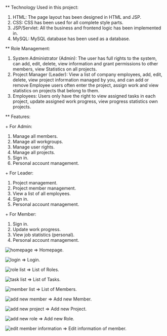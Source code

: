 ** Technology Used in this project:
1. HTML: The page layout has been designed in HTML and JSP.
2. CSS: CSS has been used for all complete style parts.
3. JSP/Servlet: All the business and frontend logic has been implemented in.
4. MySQL: MySQL database has been used as a database.

<space>** Role Management:</space>
1. System Administrator (Admin): The user has full rights to the system, can add, edit, delete, view information and grant permissions to other members, view 
Statistics on all projects.
2. Project Manager (Leader): View a list of company employees, add, edit, delete, view project information managed by you, and can add or remove 
Employee users often enter the project, assign work and view statistics on projects that belong to them.
3. Employees: Users only have the right to view assigned tasks in each project, update assigned work progress, view progress statistics own projects.

<space>** Features:</space>

<space>+ For Admin:</space>
1. Manage all members.
2. Manage all workgroups.
3. Manage user rights.
4. Manage all projects.
5. Sign in.
6. Personal account management.

<space>+ For Leader:</space>
1. Project management.
2. Project member management.
3. View a list of all employees.
4. Sign in.
5. Personal account management.

<space>+ For Member:</space>
1. Sign in.
2. Update work progress.
3. View job statistics (personal).
4. Personal account management.

![homepage](https://user-images.githubusercontent.com/84017841/217074624-e1b5d684-3fb9-4736-8f2e-c83e15800697.png)
=> Homepage.

![login](https://user-images.githubusercontent.com/84017841/217074630-35d0c2eb-574a-4daa-8a89-c32f46012490.png)
=> Login.

![role list](https://user-images.githubusercontent.com/84017841/217074635-432ef8ba-ccc1-4455-9d5d-bd564d58d5d4.png)
=> List of Roles.

![task list](https://user-images.githubusercontent.com/84017841/217074637-05fdc9da-713b-43dc-9133-707fca9e075e.png)
=> List of Tasks.

![member list](https://user-images.githubusercontent.com/84017841/217074631-111777be-ed1a-4de4-81ef-e6e204b9373d.png)
=> List of Members.

![add new member](https://user-images.githubusercontent.com/84017841/217074605-95a7432f-f04a-4ccc-a26a-0c4cceaad00f.png)
=> Add new Member.

![add new project](https://user-images.githubusercontent.com/84017841/217074616-90390e02-d275-48cc-b924-1c7d92210583.png)
=> Add new Project.

![add new role](https://user-images.githubusercontent.com/84017841/217074619-06774052-44ae-4171-a93f-69231f17dc7e.png)
=> Add new Role.

![edit member information](https://user-images.githubusercontent.com/84017841/217074622-9e5e8bdc-1827-4980-8443-2c7a7dcf52e8.png)
=> Edit information of member.

